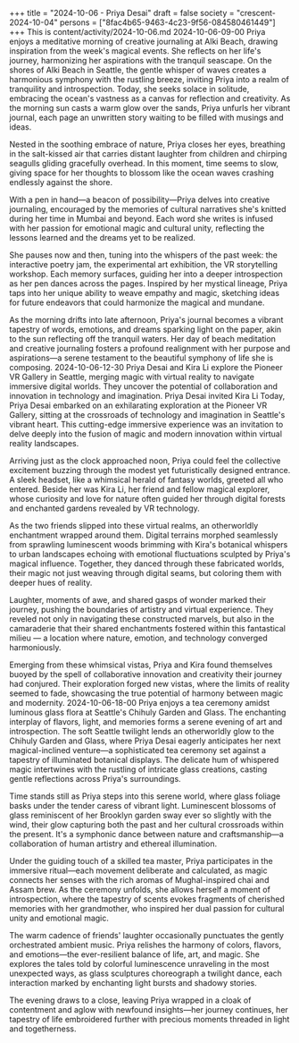 +++
title = "2024-10-06 - Priya Desai"
draft = false
society = "crescent-2024-10-04"
persons = ["8fac4b65-9463-4c23-9f56-084580461449"]
+++
This is content/activity/2024-10-06.md
2024-10-06-09-00
Priya enjoys a meditative morning of creative journaling at Alki Beach, drawing inspiration from the week's magical events. She reflects on her life's journey, harmonizing her aspirations with the tranquil seascape.
On the shores of Alki Beach in Seattle, the gentle whisper of waves creates a harmonious symphony with the rustling breeze, inviting Priya into a realm of tranquility and introspection. Today, she seeks solace in solitude, embracing the ocean's vastness as a canvas for reflection and creativity. As the morning sun casts a warm glow over the sands, Priya unfurls her vibrant journal, each page an unwritten story waiting to be filled with musings and ideas.

Nested in the soothing embrace of nature, Priya closes her eyes, breathing in the salt-kissed air that carries distant laughter from children and chirping seagulls gliding gracefully overhead. In this moment, time seems to slow, giving space for her thoughts to blossom like the ocean waves crashing endlessly against the shore.

With a pen in hand—a beacon of possibility—Priya delves into creative journaling, encouraged by the memories of cultural narratives she's knitted during her time in Mumbai and beyond. Each word she writes is infused with her passion for emotional magic and cultural unity, reflecting the lessons learned and the dreams yet to be realized.

She pauses now and then, tuning into the whispers of the past week: the interactive poetry jam, the experimental art exhibition, the VR storytelling workshop. Each memory surfaces, guiding her into a deeper introspection as her pen dances across the pages. Inspired by her mystical lineage, Priya taps into her unique ability to weave empathy and magic, sketching ideas for future endeavors that could harmonize the magical and mundane.

As the morning drifts into late afternoon, Priya's journal becomes a vibrant tapestry of words, emotions, and dreams sparking light on the paper, akin to the sun reflecting off the tranquil waters. Her day of beach meditation and creative journaling fosters a profound realignment with her purpose and aspirations—a serene testament to the beautiful symphony of life she is composing.
2024-10-06-12-30
Priya Desai and Kira Li explore the Pioneer VR Gallery in Seattle, merging magic with virtual reality to navigate immersive digital worlds. They uncover the potential of collaboration and innovation in technology and imagination.
Priya Desai invited Kira Li
Today, Priya Desai embarked on an exhilarating exploration at the Pioneer VR Gallery, sitting at the crossroads of technology and imagination in Seattle's vibrant heart. This cutting-edge immersive experience was an invitation to delve deeply into the fusion of magic and modern innovation within virtual reality landscapes.

Arriving just as the clock approached noon, Priya could feel the collective excitement buzzing through the modest yet futuristically designed entrance. A sleek headset, like a whimsical herald of fantasy worlds, greeted all who entered. Beside her was Kira Li, her friend and fellow magical explorer, whose curiosity and love for nature often guided her through digital forests and enchanted gardens revealed by VR technology.

As the two friends slipped into these virtual realms, an otherworldly enchantment wrapped around them. Digital terrains morphed seamlessly from sprawling luminescent woods brimming with Kira's botanical whispers to urban landscapes echoing with emotional fluctuations sculpted by Priya's magical influence. Together, they danced through these fabricated worlds, their magic not just weaving through digital seams, but coloring them with deeper hues of reality.

Laughter, moments of awe, and shared gasps of wonder marked their journey, pushing the boundaries of artistry and virtual experience. They reveled not only in navigating these constructed marvels, but also in the camaraderie that their shared enchantments fostered within this fantastical milieu — a location where nature, emotion, and technology converged harmoniously.

Emerging from these whimsical vistas, Priya and Kira found themselves buoyed by the spell of collaborative innovation and creativity their journey had conjured. Their exploration forged new vistas, where the limits of reality seemed to fade, showcasing the true potential of harmony between magic and modernity.
2024-10-06-18-00
Priya enjoys a tea ceremony amidst luminous glass flora at Seattle's Chihuly Garden and Glass. The enchanting interplay of flavors, light, and memories forms a serene evening of art and introspection.
The soft Seattle twilight lends an otherworldly glow to the Chihuly Garden and Glass, where Priya Desai eagerly anticipates her next magical-inclined venture—a sophisticated tea ceremony set against a tapestry of illuminated botanical displays. The delicate hum of whispered magic intertwines with the rustling of intricate glass creations, casting gentle reflections across Priya's surroundings. 

Time stands still as Priya steps into this serene world, where glass foliage basks under the tender caress of vibrant light. Luminescent blossoms of glass reminiscent of her Brooklyn garden sway ever so slightly with the wind, their glow capturing both the past and her cultural crossroads within the present. It's a symphonic dance between nature and craftsmanship—a collaboration of human artistry and ethereal illumination.

Under the guiding touch of a skilled tea master, Priya participates in the immersive ritual—each movement deliberate and calculated, as magic connects her senses with the rich aromas of Mughal-inspired chai and Assam brew. As the ceremony unfolds, she allows herself a moment of introspection, where the tapestry of scents evokes fragments of cherished memories with her grandmother, who inspired her dual passion for cultural unity and emotional magic. 

The warm cadence of friends' laughter occasionally punctuates the gently orchestrated ambient music. Priya relishes the harmony of colors, flavors, and emotions—the ever-resilient balance of life, art, and magic. She explores the tales told by colorful luminescence unraveling in the most unexpected ways, as glass sculptures choreograph a twilight dance, each interaction marked by enchanting light bursts and shadowy stories.

The evening draws to a close, leaving Priya wrapped in a cloak of contentment and aglow with newfound insights—her journey continues, her tapestry of life embroidered further with precious moments threaded in light and togetherness.
